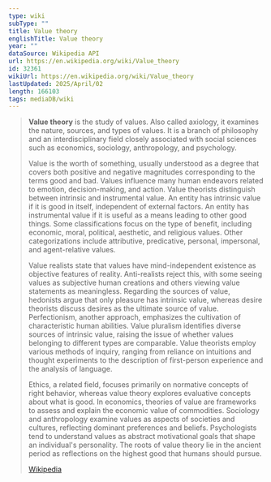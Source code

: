 ```yaml
---
type: wiki
subType: ""
title: Value theory
englishTitle: Value theory
year: ""
dataSource: Wikipedia API
url: https://en.wikipedia.org/wiki/Value_theory
id: 32361
wikiUrl: https://en.wikipedia.org/wiki/Value_theory
lastUpdated: 2025/April/02
length: 166103
tags: mediaDB/wiki
---
```

> **Value theory** is the study of values. Also called axiology, it examines the nature, sources, and types of values. It is a branch of philosophy and an interdisciplinary field closely associated with social sciences such as economics, sociology, anthropology, and psychology.
>
> Value is the worth of something, usually understood as a degree that covers both positive and negative magnitudes corresponding to the terms good and bad. Values influence many human endeavors related to emotion, decision-making, and action. Value theorists distinguish between intrinsic and instrumental value. An entity has intrinsic value if it is good in itself, independent of external factors. An entity has instrumental value if it is useful as a means leading to other good things. Some classifications focus on the type of benefit, including economic, moral, political, aesthetic, and religious values. Other categorizations include attributive, predicative, personal, impersonal, and agent-relative values.
>
> Value realists state that values have mind-independent existence as objective features of reality. Anti-realists reject this, with some seeing values as subjective human creations and others viewing value statements as meaningless. Regarding the sources of value, hedonists argue that only pleasure has intrinsic value, whereas desire theorists discuss desires as the ultimate source of value. Perfectionism, another approach, emphasizes the cultivation of characteristic human abilities. Value pluralism identifies diverse sources of intrinsic value, raising the issue of whether values belonging to different types are comparable. Value theorists employ various methods of inquiry, ranging from reliance on intuitions and thought experiments to the description of first-person experience and the analysis of language.
>
> Ethics, a related field, focuses primarily on normative concepts of right behavior, whereas value theory explores evaluative concepts about what is good. In economics, theories of value are frameworks to assess and explain the economic value of commodities. Sociology and anthropology examine values as aspects of societies and cultures, reflecting dominant preferences and beliefs. Psychologists tend to understand values as abstract motivational goals that shape an individual's personality. The roots of value theory lie in the ancient period as reflections on the highest good that humans should pursue.
>
> [Wikipedia](https://en.wikipedia.org/wiki/Value%20theory)